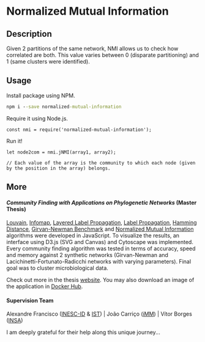 # Normalized Mutual Information

## Description

Given 2 partitions of the same network, NMI allows us to check how correlated are both.
This value varies between 0 (disparate partitioning) and 1 (same clusters were identified).  

## Usage

Install package using NPM.

```cmd
npm i --save normalized-mutual-information
```

Require it using Node.js. 

```node
const nmi = require('normalized-mutual-information');
```

Run it!

```node
let node2com = nmi.jNMI(array1, array2);

// Each value of the array is the community to which each node (given by the position in the array) belongs.
``` 

## More

#### *Community Finding with Applications on Phylogenetic Networks* (Master Thesis)

[Louvain](), [Infomap](https://www.npmjs.com/package/infomap), [Layered Label Propagation](https://www.npmjs.com/package/layered-label-propagation),
 [Label Propagation](https://www.npmjs.com/package/layered-label-propagation), [Hamming Distance](), [Girvan-Newman Benchmark](https://www.npmjs.com/package/girvan-newman-benchmark)
  and [Normalized Mutual Information](https://www.npmjs.com/package/normalized-mutual-information) algorithms were developed in JavaScript. To visualize the results, an interface 
  using D3.js (SVG and Canvas) and Cytoscape was implemented. Every community finding algorithm was tested in terms of accuracy, speed and memory against 2 synthetic networks (Girvan-Newman
   and Lacichinetti-Fortunato-Radicchi networks with varying parameters). Final goal was to cluster microbiological data. <br/>

Check out more in the thesis [website](https://mscthesis.herokuapp.com/). You may also download an image of the application in [Docker Hub](https://cloud.docker.com/u/warcraft12321/repository/docker/warcraft12321/thesis).

#### Supervision Team

Alexandre Francisco ([INESC-ID](https://www.inesc-id.pt/) & [IST](https://tecnico.ulisboa.pt/pt/)) | João Carriço ([iMM](https://imm.medicina.ulisboa.pt/pt/)) | Vítor Borges ([INSA](http://www.insa.pt/))

I am deeply grateful for their help along this unique journey... 